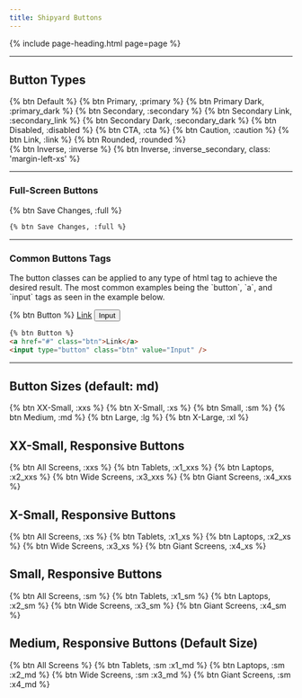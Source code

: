 ```yaml
---
title: Shipyard Buttons
---
```


{% include page-heading.html page=page %}

---

## Button Types
<div class="box-padding align-center">
  {% btn Default %}
  {% btn Primary, :primary %}
  {% btn Primary Dark, :primary_dark %}
  {% btn Secondary, :secondary %}
  {% btn Secondary Link, :secondary_link %}
  {% btn Secondary Dark, :secondary_dark %}
  {% btn Disabled, :disabled %}
  {% btn CTA, :cta %}
  {% btn Caution, :caution %}
  {% btn Link, :link %}
  {% btn Rounded, :rounded %}
</div>
<div class="box-secondary box-padding align-center bg-gray-dark">
  {% btn Inverse, :inverse %}
  {% btn Inverse, :inverse_secondary, class: 'margin-left-xs' %}
</div>

---

### Full-Screen Buttons

<div class="box-padding align-center">
  {% btn Save Changes, :full %}
</div>

```html
{% btn Save Changes, :full %}
```

---

### Common Buttons Tags
<p class="text-light margin-bottom-md" markdown="1">The button classes can be applied to any type of html tag to achieve the desired result. The most common examples being the `button`, `a`, and `input` tags as seen in the example below.</p>

<div class="margin-bottom-lg">
  {% btn Button %}
  <a href="#" class="btn">Link</a>
  <input type="button" class="btn" value="Input" />
</div>

```html
{% btn Button %}
<a href="#" class="btn">Link</a>
<input type="button" class="btn" value="Input" />
```

---

## Button Sizes (default: md)
<div class="box-padding align-center">
  {% btn XX-Small, :xxs %}
  {% btn X-Small, :xs %}
  {% btn Small, :sm %}
  {% btn Medium, :md %}
  {% btn Large, :lg %}
  {% btn X-Large, :xl %}
</div>

## XX-Small, Responsive Buttons
<div class="box-padding align-center">
  {% btn All Screens, :xxs %}
  {% btn Tablets, :x1_xxs %}
  {% btn Laptops, :x2_xxs %}
  {% btn Wide Screens, :x3_xxs %}
  {% btn Giant Screens, :x4_xxs %}
</div>

## X-Small, Responsive Buttons
<div class="box-padding align-center">
  {% btn All Screens, :xs %}
  {% btn Tablets, :x1_xs %}
  {% btn Laptops, :x2_xs %}
  {% btn Wide Screens, :x3_xs %}
  {% btn Giant Screens, :x4_xs %}
</div>

## Small, Responsive Buttons
<div class="box-padding align-center">
  {% btn All Screens, :sm %}
  {% btn Tablets, :x1_sm %}
  {% btn Laptops, :x2_sm %}
  {% btn Wide Screens, :x3_sm %}
  {% btn Giant Screens, :x4_sm %}
</div>

## Medium, Responsive Buttons (Default Size)
<div class="box-padding align-center">
  {% btn All Screens %}
  {% btn Tablets, :sm :x1_md %}
  {% btn Laptops, :sm :x2_md %}
  {% btn Wide Screens, :sm :x3_md %}
  {% btn Giant Screens, :sm :x4_md %}
</div>

